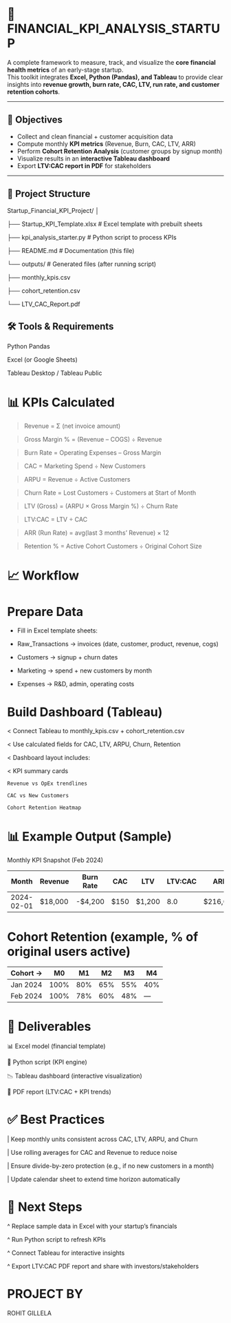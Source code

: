 # 🚀 FINANCIAL_KPI_ANALYSIS_STARTUP

A complete framework to measure, track, and visualize the **core financial health metrics** of an early-stage startup.  
This toolkit integrates **Excel, Python (Pandas), and Tableau** to provide clear insights into **revenue growth, burn rate, CAC, LTV, run rate, and customer retention cohorts**.

---

## 🎯 Objectives
- Collect and clean financial + customer acquisition data  
- Compute monthly **KPI metrics** (Revenue, Burn, CAC, LTV, ARR)  
- Perform **Cohort Retention Analysis** (customer groups by signup month)  
- Visualize results in an **interactive Tableau dashboard**  
- Export **LTV:CAC report in PDF** for stakeholders  

---

## 📂 Project Structure

Startup_Financial_KPI_Project/
│

├── Startup_KPI_Template.xlsx # Excel template with prebuilt sheets

├── kpi_analysis_starter.py # Python script to process KPIs

├── README.md # Documentation (this file)

└── outputs/ # Generated files (after running script)

├── monthly_kpis.csv

├── cohort_retention.csv

└── LTV_CAC_Report.pdf

## 🛠️ Tools & Requirements

Python Pandas

Excel (or Google Sheets)

Tableau Desktop / Tableau Public

# 📊 KPIs Calculated

> Revenue = Σ (net invoice amount)

> Gross Margin % = (Revenue – COGS) ÷ Revenue

> Burn Rate = Operating Expenses – Gross Margin

> CAC = Marketing Spend ÷ New Customers

> ARPU = Revenue ÷ Active Customers

> Churn Rate = Lost Customers ÷ Customers at Start of Month

> LTV (Gross) = (ARPU × Gross Margin %) ÷ Churn Rate

> LTV:CAC = LTV ÷ CAC

> ARR (Run Rate) = avg(last 3 months’ Revenue) × 12

> Retention % = Active Cohort Customers ÷ Original Cohort Size

# 📈 Workflow
# Prepare Data

* Fill in Excel template sheets:

* Raw_Transactions → invoices (date, customer, product, revenue, cogs)

* Customers → signup + churn dates

* Marketing → spend + new customers by month

* Expenses → R&D, admin, operating costs

# Build Dashboard (Tableau)

< Connect Tableau to monthly_kpis.csv + cohort_retention.csv

< Use calculated fields for CAC, LTV, ARPU, Churn, Retention

< Dashboard layout includes:

< KPI summary cards

    Revenue vs OpEx trendlines

    CAC vs New Customers

    Cohort Retention Heatmap

# 📊 Example Output (Sample)

Monthly KPI Snapshot (Feb 2024)

| Month      | Revenue  | Burn Rate | CAC   | LTV     | LTV\:CAC | ARR       |
| ---------- | -------- | --------- | ----- | ------- | -------- | --------- |
| 2024-02-01 | \$18,000 | -\$4,200  | \$150 | \$1,200 | 8.0      | \$216,000 |

# Cohort Retention (example, % of original users active)
    
| Cohort → | M0   | M1  | M2  | M3  | M4  |
| -------- | ---- | --- | --- | --- | --- |
| Jan 2024 | 100% | 80% | 65% | 55% | 40% |
| Feb 2024 | 100% | 78% | 60% | 48% | —   |

# 📌 Deliverables

📊 Excel model (financial template)

🐍 Python script (KPI engine)

📉 Tableau dashboard (interactive visualization)

📑 PDF report (LTV:CAC + KPI trends)

# ✅ Best Practices

| Keep monthly units consistent across CAC, LTV, ARPU, and Churn

| Use rolling averages for CAC and Revenue to reduce noise

| Ensure divide-by-zero protection (e.g., if no new customers in a month)

| Update calendar sheet to extend time horizon automatically

# 🚀 Next Steps

^ Replace sample data in Excel with your startup’s financials

^ Run Python script to refresh KPIs

^ Connect Tableau for interactive insights

^ Export LTV:CAC PDF report and share with investors/stakeholders

# PROJECT BY
  ROHIT GILLELA
